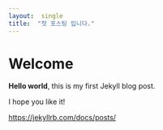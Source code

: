 ```yaml
---
layout:  single
title:  "첫 포스팅 입니다."
---
```


# Welcome

**Hello world**, this is my first Jekyll blog post.

I hope you like it!

https://jekyllrb.com/docs/posts/
